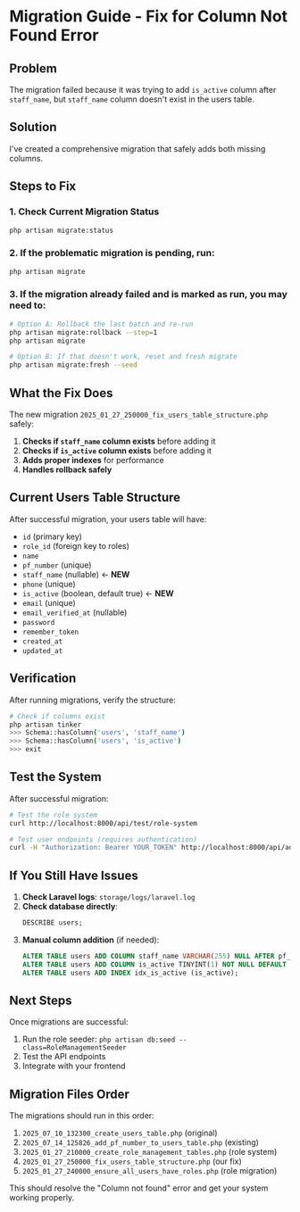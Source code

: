 # Migration Guide - Fix for Column Not Found Error

## Problem
The migration failed because it was trying to add `is_active` column after `staff_name`, but `staff_name` column doesn't exist in the users table.

## Solution
I've created a comprehensive migration that safely adds both missing columns.

## Steps to Fix

### 1. Check Current Migration Status
```bash
php artisan migrate:status
```

### 2. If the problematic migration is pending, run:
```bash
php artisan migrate
```

### 3. If the migration already failed and is marked as run, you may need to:
```bash
# Option A: Rollback the last batch and re-run
php artisan migrate:rollback --step=1
php artisan migrate

# Option B: If that doesn't work, reset and fresh migrate
php artisan migrate:fresh --seed
```

## What the Fix Does

The new migration `2025_01_27_250000_fix_users_table_structure.php` safely:

1. **Checks if `staff_name` column exists** before adding it
2. **Checks if `is_active` column exists** before adding it  
3. **Adds proper indexes** for performance
4. **Handles rollback safely**

## Current Users Table Structure

After successful migration, your users table will have:
- `id` (primary key)
- `role_id` (foreign key to roles)
- `name`
- `pf_number` (unique)
- `staff_name` (nullable) ← **NEW**
- `phone` (unique)
- `is_active` (boolean, default true) ← **NEW**
- `email` (unique)
- `email_verified_at` (nullable)
- `password`
- `remember_token`
- `created_at`
- `updated_at`

## Verification

After running migrations, verify the structure:
```bash
# Check if columns exist
php artisan tinker
>>> Schema::hasColumn('users', 'staff_name')
>>> Schema::hasColumn('users', 'is_active')
>>> exit
```

## Test the System

After successful migration:
```bash
# Test the role system
curl http://localhost:8000/api/test/role-system

# Test user endpoints (requires authentication)
curl -H "Authorization: Bearer YOUR_TOKEN" http://localhost:8000/api/admin/user-management/roles
```

## If You Still Have Issues

1. **Check Laravel logs**: `storage/logs/laravel.log`
2. **Check database directly**:
   ```sql
   DESCRIBE users;
   ```
3. **Manual column addition** (if needed):
   ```sql
   ALTER TABLE users ADD COLUMN staff_name VARCHAR(255) NULL AFTER pf_number;
   ALTER TABLE users ADD COLUMN is_active TINYINT(1) NOT NULL DEFAULT 1 AFTER staff_name;
   ALTER TABLE users ADD INDEX idx_is_active (is_active);
   ```

## Next Steps

Once migrations are successful:
1. Run the role seeder: `php artisan db:seed --class=RoleManagementSeeder`
2. Test the API endpoints
3. Integrate with your frontend

## Migration Files Order

The migrations should run in this order:
1. `2025_07_10_132300_create_users_table.php` (original)
2. `2025_07_14_125826_add_pf_number_to_users_table.php` (existing)
3. `2025_01_27_210000_create_role_management_tables.php` (role system)
4. `2025_01_27_250000_fix_users_table_structure.php` (our fix)
5. `2025_01_27_240000_ensure_all_users_have_roles.php` (role migration)

This should resolve the "Column not found" error and get your system working properly.